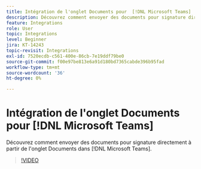 ```yaml
---
title: Intégration de l'onglet Documents pour  [!DNL Microsoft Teams]
description: Découvrez comment envoyer des documents pour signature directement à partir de l'onglet Documents dans  [!DNL Microsoft Teams]
feature: Integrations
role: User
topic: Integrations
level: Beginner
jira: KT-14243
topic-revisit: Integrations
exl-id: 7520ecdb-c561-400e-86cb-7e19ddf79be0
source-git-commit: f00e97be813e6a91d180bd7365cabde396b95fad
workflow-type: tm+mt
source-wordcount: '36'
ht-degree: 0%

---
```


# Intégration de l&#39;onglet Documents pour [!DNL Microsoft Teams]

Découvrez comment envoyer des documents pour signature directement à partir de l&#39;onglet Documents dans [!DNL Microsoft Teams].

>[!VIDEO](https://video.tv.adobe.com/v/3439650?quality=12&learn=on&hidetitle=true&captions=fre_fr)

